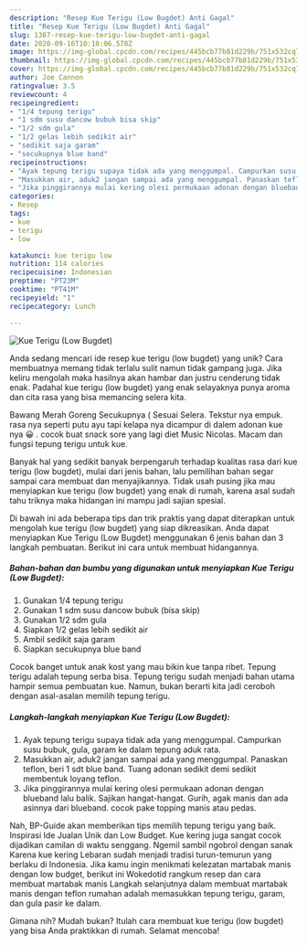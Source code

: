 ```yaml
---
description: "Resep Kue Terigu (Low Bugdet) Anti Gagal"
title: "Resep Kue Terigu (Low Bugdet) Anti Gagal"
slug: 1387-resep-kue-terigu-low-bugdet-anti-gagal
date: 2020-09-16T10:10:06.578Z
image: https://img-global.cpcdn.com/recipes/445bcb77b81d229b/751x532cq70/kue-terigu-low-bugdet-foto-resep-utama.jpg
thumbnail: https://img-global.cpcdn.com/recipes/445bcb77b81d229b/751x532cq70/kue-terigu-low-bugdet-foto-resep-utama.jpg
cover: https://img-global.cpcdn.com/recipes/445bcb77b81d229b/751x532cq70/kue-terigu-low-bugdet-foto-resep-utama.jpg
author: Joe Cannon
ratingvalue: 3.5
reviewcount: 4
recipeingredient:
- "1/4 tepung terigu"
- "1 sdm susu dancow bubuk bisa skip"
- "1/2 sdm gula"
- "1/2 gelas lebih sedikit air"
- "sedikit saja garam"
- "secukupnya blue band"
recipeinstructions:
- "Ayak tepung terigu supaya tidak ada yang menggumpal. Campurkan susu bubuk, gula, garam ke dalam tepung aduk rata."
- "Masukkan air, aduk2 jangan sampai ada yang menggumpal. Panaskan teflon, beri 1 sdt blue band. Tuang adonan sedikit demi sedikit membentuk loyang teflon."
- "Jika pinggirannya mulai kering olesi permukaan adonan dengan blueband lalu balik. Sajikan hangat-hangat. Gurih, agak manis dan ada asinnya dari blueband. cocok pake topping manis atau pedas."
categories:
- Resep
tags:
- kue
- terigu
- low

katakunci: kue terigu low 
nutrition: 114 calories
recipecuisine: Indonesian
preptime: "PT23M"
cooktime: "PT41M"
recipeyield: "1"
recipecategory: Lunch

---
```



![Kue Terigu (Low Bugdet)](https://img-global.cpcdn.com/recipes/445bcb77b81d229b/751x532cq70/kue-terigu-low-bugdet-foto-resep-utama.jpg)

Anda sedang mencari ide resep kue terigu (low bugdet) yang unik? Cara membuatnya memang tidak terlalu sulit namun tidak gampang juga. Jika keliru mengolah maka hasilnya akan hambar dan justru cenderung tidak enak. Padahal kue terigu (low bugdet) yang enak selayaknya punya aroma dan cita rasa yang bisa memancing selera kita.

Bawang Merah Goreng Secukupnya ( Sesuai Selera. Tekstur nya empuk. rasa nya seperti putu ayu tapi kelapa nya dicampur di dalem adonan kue nya 😀 . cocok buat snack sore yang lagi diet Music Nicolas. Macam dan fungsi tepung terigu untuk kue.

Banyak hal yang sedikit banyak berpengaruh terhadap kualitas rasa dari kue terigu (low bugdet), mulai dari jenis bahan, lalu pemilihan bahan segar sampai cara membuat dan menyajikannya. Tidak usah pusing jika mau menyiapkan kue terigu (low bugdet) yang enak di rumah, karena asal sudah tahu triknya maka hidangan ini mampu jadi sajian spesial.


Di bawah ini ada beberapa tips dan trik praktis yang dapat diterapkan untuk mengolah kue terigu (low bugdet) yang siap dikreasikan. Anda dapat menyiapkan Kue Terigu (Low Bugdet) menggunakan 6 jenis bahan dan 3 langkah pembuatan. Berikut ini cara untuk membuat hidangannya.

<!--inarticleads1-->

##### Bahan-bahan dan bumbu yang digunakan untuk menyiapkan Kue Terigu (Low Bugdet):

1. Gunakan 1/4 tepung terigu
1. Gunakan 1 sdm susu dancow bubuk (bisa skip)
1. Gunakan 1/2 sdm gula
1. Siapkan 1/2 gelas lebih sedikit air
1. Ambil sedikit saja garam
1. Siapkan secukupnya blue band


Cocok banget untuk anak kost yang mau bikin kue tanpa ribet. Tepung terigu adalah tepung serba bisa. Tepung terigu sudah menjadi bahan utama hampir semua pembuatan kue. Namun, bukan berarti kita jadi ceroboh dengan asal-asalan memilih tepung terigu. 

<!--inarticleads2-->

##### Langkah-langkah menyiapkan Kue Terigu (Low Bugdet):

1. Ayak tepung terigu supaya tidak ada yang menggumpal. Campurkan susu bubuk, gula, garam ke dalam tepung aduk rata.
1. Masukkan air, aduk2 jangan sampai ada yang menggumpal. Panaskan teflon, beri 1 sdt blue band. Tuang adonan sedikit demi sedikit membentuk loyang teflon.
1. Jika pinggirannya mulai kering olesi permukaan adonan dengan blueband lalu balik. Sajikan hangat-hangat. Gurih, agak manis dan ada asinnya dari blueband. cocok pake topping manis atau pedas.


Nah, BP-Guide akan memberikan tips memilih tepung terigu yang baik. Inspirasi Ide Jualan Unik dan Low Budget. Kue kering juga sangat cocok dijadikan camilan di waktu senggang. Ngemil sambil ngobrol dengan sanak Karena kue kering Lebaran sudah menjadi tradisi turun-temurun yang berlaku di Indonesia. Jika kamu ingin menikmati kelezatan martabak manis dengan low budget, berikut ini Wokedotid rangkum resep dan cara membuat martabak manis Langkah selanjutnya dalam membuat martabak manis dengan teflon rumahan adalah memasukkan tepung terigu, garam, dan gula pasir ke dalam. 

Gimana nih? Mudah bukan? Itulah cara membuat kue terigu (low bugdet) yang bisa Anda praktikkan di rumah. Selamat mencoba!

